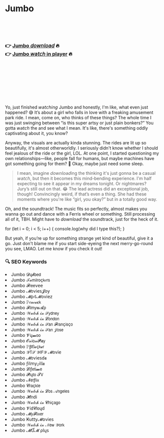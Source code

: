 <h1>Jumbo</h1>

<br><br><br>

<h3>👉 <a href="https://Suhass-vilquisiwhist1974.github.io/zruuannxyc/">Jumbo 𝘥𝘰𝘸𝘯𝘭𝘰𝘢𝘥</a> 🔥<br>
👉 <a href="https://Suhass-vilquisiwhist1974.github.io/zruuannxyc/">Jumbo 𝘸𝘢𝘵𝘤𝘩 in player</a> 🔥
</h3>



<br><br><br><br><br><br><br>


Yo, just finished 𝘸𝘢𝘵𝘤𝘩𝘪𝘯𝘨 Jumbo and honestly, I'm like, what even just happened? 😅 It’s about a girl who falls in love with a freaking amusement park ride. I mean, come on, who thinks of these things? The whole time I was just swinging between “is this super artsy or just plain bonkers?” You gotta 𝘸𝘢𝘵𝘤𝘩 the   and see what I mean. It's like, there's something oddly captivating about it, you know?

Anyway, the visuals are actually kinda stunning. The rides are lit up so beautifully, it's almost otherworldly. I seriously didn't know whether I should feel jealous of the ride or the girl, LOL. At one point, I started questioning my own relationships—like, people fall for humans, but maybe machines have got something going for them? 🤔 Okay, maybe just need some sleep.

>I mean, imagine 𝘥𝘰𝘸𝘯𝘭𝘰𝘢𝘥ing the   thinking it's just gonna be a casual 𝘸𝘢𝘵𝘤𝘩, but then it becomes this mind-bending experience. I'm half expecting to see it appear in my dreams tonight. Or nightmares? Jury’s still out on that. 😂 The lead actress did an exceptional job, though! Convincingly weird, if that’s even a thing. She had these moments where you're like “girl, you okay?” but in a totally good way.

Oh, and the soundtrack! The music fits so perfectly, almost makes you wanna go out and dance with a Ferris wheel or something. Still processing all of it, TBH. Might have to 𝘥𝘰𝘸𝘯𝘭𝘰𝘢𝘥 the soundtrack, just for the heck of it. 

for (let i = 0; i < 5; i++) { console.log(why did I type this?); }

But yeah, if you’re up for something strange yet kind of beautiful, give it a go. Just don't blame me if you start side-eyeing the next merry-go-round you see, LMAO. Let me know if you check it out!

<h3>🔍 SEO Keywords</h3>
<li>Jumbo 𝓓ų𝓫𝖻𝖾𝖽</li>
<li>Jumbo 𝒯𝒶𝗆𝗂𝗅𝗋𝗈ç𝗄𝑒𝗋𝗌</li>
<li>Jumbo 𝓕𝗋𝖾𝖾ν𝖾𝖾</li>
<li>Jumbo 𝓜𝗈ν𝗂𝖾𝗌𝓙𝗈𝗒</li>
<li>Jumbo 𝓜ρ𝟜𝓜𝗈ν𝗂𝖾𝗓</li>
<li>Jumbo 𝙿𝑒𝒶𝒸𝓸𝐜𝗄</li>
<li>Jumbo 𝓕𝗂𝗅𝗆𝗒𝗐𝓐ρ</li>
<li>Jumbo 𝒲𝒶𝓉𝒸𝒽 𝒾𝓃 𝒮𝗒𝖽𝗇𝖾𝗒</li>
<li>Jumbo 𝒲𝒶𝓉𝒸𝒽 𝒾𝓃 𝓛𝗈𝗇𝖽𝗈𝗇</li>
<li>Jumbo 𝒲𝒶𝓉𝒸𝒽 𝒾𝓃 𝒮𝖺𝗇 𝓕𝗋𝖺𝗇ç𝗂𝗌ç𝗈</li>
<li>Jumbo 𝒲𝒶𝓉𝒸𝒽 𝒾𝓃 𝒮𝖺𝗇 𝒥𝗈𝗌𝖾</li>
<li>Jumbo 𝓥ų𝓶𝗈𝗈</li>
<li>Jumbo 𝓞𝓃𝗂𝗈𝓃𝓟𝗅𝖆𝗒</li>
<li>Jumbo 𝙿Ꞵť𝗅𝓸ç𝗄𝓮𝗋</li>
<li>Jumbo 𝒴𝖳𝒮 𝒴𝖨𝖥𝒴 𝓜𝗈ν𝗂𝖾</li>
<li>Jumbo 𝓜𝗈ν𝗂𝖾𝗌ԁ𝖆</li>
<li>Jumbo ƒ𝗂𝗅𝗆𝗒𝓏𝗂𝗅𝗅𝖆</li>
<li>Jumbo 𝓛𝗂ƒ𝖾𝗍𝗂𝓶𝖾</li>
<li>Jumbo 𝓟𝗅ų𝗍𝗈 𝓣𝖵</li>
<li>Jumbo 𝓝𝖾𝗍ƒ𝗅𝗂𝗑</li>
<li>Jumbo 𝓒𝗋𝖺ç𝗄𝗅𝖾</li>
<li>Jumbo 𝒲𝒶𝓉𝒸𝒽 𝒾𝓃 𝓛𝗈𝗌 𝒜𝗇𝗀𝖾𝗅𝖾𝗌</li>
<li>Jumbo 𝓗𝗂𝗇ԁ𝗂</li>
<li>Jumbo 𝒲𝒶𝓉𝒸𝒽 𝒾𝓃 𝓒𝗁𝗂ç𝖺𝗀𝗈</li>
<li>Jumbo 𝓥𝗂ԁ𝓒𝗅𝗈ųԁ</li>
<li>Jumbo 𝓜𝗒𝓕𝗅𝗂𝗑𝖾𝗋</li>
<li>Jumbo Ҝ𝗎𝗍𝗍𝗒𝓜𝗈ν𝗂𝖾𝗌</li>
<li>Jumbo 𝒲𝒶𝓉𝒸𝒽 𝒾𝓃 𝒩𝖾𝗐 𝒴𝗈𝗋𝗄</li>
<li>Jumbo 𝓜Ɠ𝓜 ρ𝗅ų𝗌</li>
